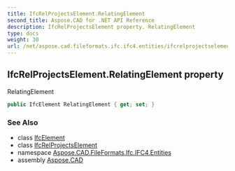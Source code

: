```yaml
---
title: IfcRelProjectsElement.RelatingElement
second_title: Aspose.CAD for .NET API Reference
description: IfcRelProjectsElement property. RelatingElement
type: docs
weight: 30
url: /net/aspose.cad.fileformats.ifc.ifc4.entities/ifcrelprojectselement/relatingelement/
---
```

## IfcRelProjectsElement.RelatingElement property

RelatingElement

```csharp
public IfcElement RelatingElement { get; set; }
```

### See Also

* class [IfcElement](../../ifcelement/)
* class [IfcRelProjectsElement](../)
* namespace [Aspose.CAD.FileFormats.Ifc.IFC4.Entities](../../ifcrelprojectselement/)
* assembly [Aspose.CAD](../../../)


